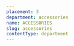 ```yaml
---
placement: 3
department: accessories
name: ACCESSORIES
slug: accessories
contentType: department
---
```

